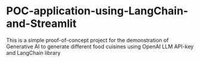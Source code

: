 # POC-application-using-LangChain-and-Streamlit

This is a simple proof-of-concept project for the demonstration of Generative AI to generate different food cuisines using OpenAI LLM API-key and LangChain library
